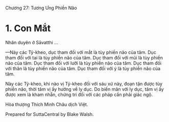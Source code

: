  

Chương 27: Tương Ưng Phiền Não

# 1\. Con Mắt

Nhân duyên ở Sāvatthi …

—Này các Tỷ-kheo, dục tham đối với mắt là tùy phiền não của tâm. Dục tham đối với tai là tùy phiền não của tâm. Dục tham đối với mũi là tùy phiền não của tâm. Dục tham đối với lưỡi là tùy phiền não của tâm. Dục tham đối với thân là tùy phiền não của tâm. Dục tham đối với ý là tùy phiền não của tâm.

Này các Tỷ-kheo, khi nào vị Tỷ-kheo đối với sáu xứ này, đoạn tận được tùy phiền não, thời tâm vị ấy hướng về ly dục. Do biến mãn với ly dục, tâm vị ấy được xem là kham nhẫn, chứng tri đối với các pháp cần phải giác ngộ.

Hòa thượng Thích Minh Châu dịch Việt.

Prepared for SuttaCentral by Blake Walsh.